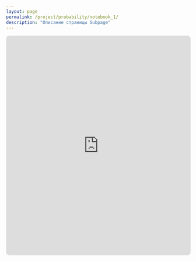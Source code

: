 ```yaml
---
layout: page
permalink: /project/probability/notebook_1/
description: "Описание страницы Subpage"
---
```


<iframe 
  src="https://github.com/Mikrobic/ai_mephi/blob/main/pages/probability/jupyter/НаивныйБайес.html"
  width="100%" 
  height="600"
  style="border: 1px solid #ddd; border-radius: 8px;">
</iframe>